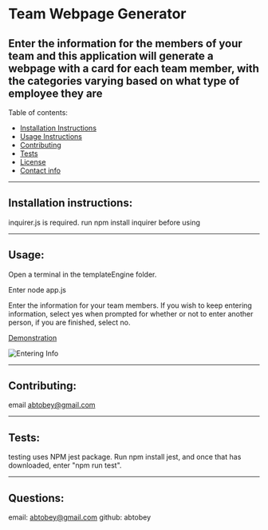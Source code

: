 # Team Webpage Generator

## Enter the information for the members of your team and this application will generate a webpage with a card for each team member, with the categories varying based on what type of employee they are

Table of contents:
  * [Installation Instructions](#installation-instructions)
  * [Usage Instructions](#usage)
  * [Contributing](#contributing)
  * [Tests](#tests)
  * [License](#license)
  * [Contact info](#contact-info)
---

## Installation instructions: 
inquirer.js is required. run npm install inquirer before using

---

## Usage: 
Open a terminal in the templateEngine folder. 

Enter node app.js

Enter the information for your team members. If you wish to keep entering information, select yes when prompted for whether or not to enter another person, if you are finished, select no.

[Demonstration](https://youtu.be/oyje6fn9--A)

![Entering Info](https://user-images.githubusercontent.com/65990371/90452244-4e8f3f80-e0b3-11ea-8407-fb10a3543970.JPG)


---

## Contributing: 
email abtobey@gmail.com

---

## Tests:
testing uses NPM jest package. Run npm install jest, and once that has downloaded, enter "npm run test".


---

## Questions: 
email: abtobey@gmail.com
github: abtobey
